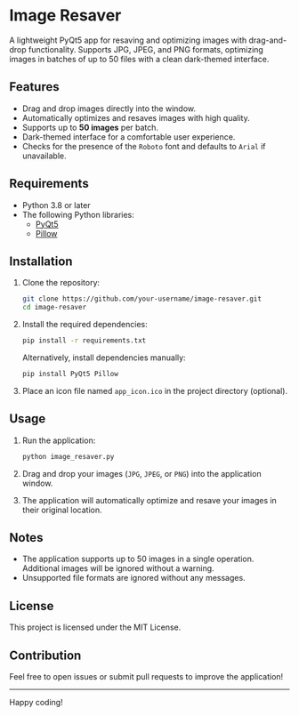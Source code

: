 # Image Resaver

A lightweight PyQt5 app for resaving and optimizing images with drag-and-drop functionality. Supports JPG, JPEG, and PNG formats, optimizing images in batches of up to 50 files with a clean dark-themed interface.

## Features

- Drag and drop images directly into the window.
- Automatically optimizes and resaves images with high quality.
- Supports up to **50 images** per batch.
- Dark-themed interface for a comfortable user experience.
- Checks for the presence of the `Roboto` font and defaults to `Arial` if unavailable.

## Requirements

- Python 3.8 or later
- The following Python libraries:
  - [PyQt5](https://pypi.org/project/PyQt5/)
  - [Pillow](https://pypi.org/project/Pillow/)

## Installation

1. Clone the repository:

   ```bash
   git clone https://github.com/your-username/image-resaver.git
   cd image-resaver
   ```

2. Install the required dependencies:

   ```bash
   pip install -r requirements.txt
   ```

   Alternatively, install dependencies manually:

   ```bash
   pip install PyQt5 Pillow
   ```

3. Place an icon file named `app_icon.ico` in the project directory (optional).

## Usage

1. Run the application:

   ```bash
   python image_resaver.py
   ```

2. Drag and drop your images (`JPG`, `JPEG`, or `PNG`) into the application window.

3. The application will automatically optimize and resave your images in their original location.

## Notes

- The application supports up to 50 images in a single operation. Additional images will be ignored without a warning.
- Unsupported file formats are ignored without any messages.

## License

This project is licensed under the MIT License.

## Contribution

Feel free to open issues or submit pull requests to improve the application!

---
Happy coding!
